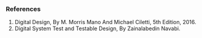 ### References

1. Digital Design, By M. Morris Mano And Michael Ciletti, 5th Edition, 2016.
2. Digital System Test and Testable Design, By Zainalabedin Navabi.

